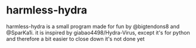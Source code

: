 # harmless-hydra

harmless-hydra is a small program made for fun by @bigtendons8 and @SparKa1i. it is inspired by giabao4498/Hydra-Virus, except it's for python and therefore a bit easier to close down
it's not done yet
